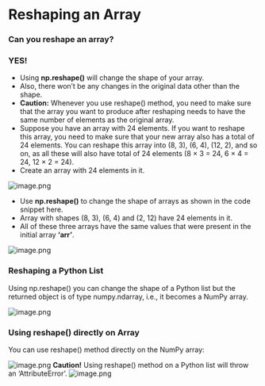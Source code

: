 # Reshaping an Array

### Can you reshape an array?

### YES!

* Using **np.reshape()** will change the shape of your array.
* Also, there won’t be any changes in the original data other than the shape.
* **Caution:** Whenever you use reshape() method, you need to make sure that the array you want to produce after reshaping needs to have the same number of elements as the original array.
* Suppose you have an array with 24 elements. If you want to reshape this array, you need to make sure that your new array also has a total of 24 elements. You can reshape this array into (8, 3), (6, 4), (12, 2), and so on, as all these will also have total of 24 elements (8 $\times$ 3 = 24, 6 $\times$ 4 = 24, 12 $\times$ 2 = 24).
* Create an array with 24 elements in it.

![image.png](https://dphi-live.s3.amazonaws.com/media_uploads/image_d85e39a7f4e74d9dac246a3097d5aba6.png)

* Use **np.reshape()** to change the shape of arrays as shown in the code snippet here.
* Array with shapes (8, 3), (6, 4) and (2, 12) have 24 elements in it.
* All of these three arrays have the same values that were present in the initial array **‘arr’**.

![image.png](https://dphi-live.s3.amazonaws.com/media_uploads/image_f1b85ed25c3d409db09f3a0b411f94b0.png)

### Reshaping a Python List

Using np.reshape() you can change the shape of a Python list but the returned object is of type numpy.ndarray, i.e., it becomes a NumPy array.

![image.png](https://dphi-live.s3.amazonaws.com/media_uploads/image_255537b3a8824cb495fb0ea12970e8a8.png)

### Using reshape() directly on Array

You can use reshape() method directly on the NumPy array:

![image.png](https://dphi-live.s3.amazonaws.com/media_uploads/image_9928af58075644438a46a7068191289e.png)
**Caution!** Using reshape() method on a Python list will throw an ‘AttributeError’.
![image.png](https://dphi-live.s3.amazonaws.com/media_uploads/image_0009281e95ee445fa02692e4f20556a3.png)